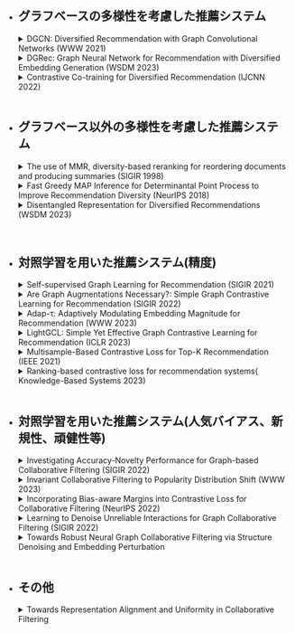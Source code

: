 + ## グラフベースの多様性を考慮した推薦システム
    <details>
    　　<summary>DGCN: Diversified Recommendation with Graph Convolutional Networks (WWW 2021)</summary>

    - [[paper]](https://dl.acm.org/doi/abs/10.1145/3442381.3449835) [[code]](https://github.com/tsinghua-fib-lab/DGCN)

    </details>
    <details>
    　　<summary>DGRec: Graph Neural Network for Recommendation with Diversified Embedding Generation (WSDM 2023)</summary>

    - 類似度が最小になるように隣接ノードのアイテムをサンプリング，カテゴリ内のアイテム数が少ないアイテムが重要になるように重みづけ
    - [[paper]](https://arxiv.org/abs/2211.10486) [[code]](https://github.com/YangLiangwei/DGRec)

    </details>

    <details>
    　　<summary>Contrastive Co-training for Diversified Recommendation (IJCNN 2022)</summary>
    
    - 普通のグラフと対照学習用のグラフで共同学習
    - 対照学習に用いるアイテムを相互作用数の逆数やカテゴリ数の逆数の比率でサンプリング
    - [[paper]](https://www.amazon.science/publications/contrastive-so-training-for-diversified-recommendation)

    </details>

  <br>

+ ## グラフベース以外の多様性を考慮した推薦システム
    <details>
    　　<summary>The use of MMR, diversity-based reranking for reordering documents and producing summaries (SIGIR 1998)</summary>

    - 多様性のベースライン
    - 後処理による並べ替え
    - [[paper]](https://dl.acm.org/doi/10.1145/290941.291025)
  
    </details>

    <details>
    　　<summary>Fast Greedy MAP Inference for Determinantal Point Process to Improve Recommendation Diversity (NeurIPS 2018)</summary>

    - 多様性のベースライン2
    - 後処理による並べ替え
    - [[paper]](https://arxiv.org/abs/1709.05135)

    </details>
  <details>
    　　<summary>Disentangled Representation for Diversified Recommendations (WSDM 2023)</summary>

    - 識別器を用いてカテゴリに依存する表現と依存しない表現を獲得
    - [[paper]](https://arxiv.org/abs/2301.05492) [[code]](https://github.com/Xiaoyinggit/DCRS)
    
    </details>
  
<br>

+ ## 対照学習を用いた推薦システム(精度)

    <details>
    　　<summary>Self-supervised Graph Learning for Recommendation (SIGIR 2021)</summary>

    - 対照学習を用いた推薦システムのベースとなる論文
    - グラフに2種類の拡張を加えたそれぞれのユーザ同士・アイテム同士を比較
    - 拡張はノードドロップアウト、エッジドロップアウト、ランダムウォークの3種類
    - [[paper]](https://arxiv.org/abs/2010.10783) [[code]](https://github.com/wujcan/SGL-Torch)

    </details>


    <details>
    　　<summary>Are Graph Augmentations Necessary?: Simple Graph Contrastive Learning for Recommendation (SIGIR 2022)</summary>

    - グラフの拡張の代わりに各層の埋め込みベクトルにノイズを加えてデータ拡張
    - [[paper]](https://arxiv.org/abs/2112.08679) [[code]](https://github.com/Coder-Yu/QRec)

    </details>
    
    <details>
    　　<summary>Adap-τ: Adaptively Modulating Embedding Magnitude for Recommendation (WWW 2023)</summary>

    - 対照損失で用いるハイパーパラメータ$\tau$の値をスコアから自動的に決定する
    - [[paper]](https://arxiv.org/abs/2302.04775) [[code]](https://github.com/junkangwu/Adap_tau)

    </details>
    
    <details>
    　　<summary>LightGCL: Simple Yet Effective Graph Contrastive Learning for Recommendation (ICLR 2023)</summary>

    - $\tau$の値をスコアから自動的に決定する
    - [[paper]](https://arxiv.org/abs/2302.08191) [[code]](https://github.com/HKUDS/LightGCL)

    </details>

    <details>
    　　<summary>Multisample-Based Contrastive Loss for Top-K Recommendation (IEEE 2021)</summary>

    - [[paper]](https://ieeexplore.ieee.org/document/9609670) [[code]](https://github.com/haotangxjtu/MSCL)
    
    </details>
  <details>
    　　<summary>Ranking-based contrastive loss for recommendation systems( Knowledge-Based Systems 2023)</summary>

    - [[paper]](https://www.sciencedirect.com/science/article/pii/S095070512201276X) [[code]](https://github.com/haotangxjtu/RCL)
    
    </details>
    <br>


+ ## 対照学習を用いた推薦システム(人気バイアス、新規性、頑健性等)

    <details>
    　　<summary>Investigating Accuracy-Novelty Performance for Graph-based Collaborative Filtering (SIGIR 2022)</summary>

    - 正規化係数の値を変えることでより高次の要素を取り込んだ埋め込みベクトルを得る→新規性向上
    - [[paper]](https://arxiv.org/abs/2204.12326)

    </details>

    <details>
    　　<summary>Invariant Collaborative Filtering to Popularity Distribution Shift (WWW 2023)</summary>

    - 推薦の要因を人気による要因とアイテムそのものによる要因に分割
    - [[paper]](https://arxiv.org/abs/2302.05328) [[code]](https://github.com/anzhang314/InvCF)

    </details>

    <details>
    　　<summary>Incorporating Bias-aware Margins into Contrastive Loss for Collaborative Filtering (NeurIPS 2022)</summary>

    - インタラクション数のみを考慮した推薦でマージンを取る
    - [[paper]](https://arxiv.org/abs/2210.11054) [[code]](https://github.com/anzhang314/BC-Loss)

    </details>

    <details>
    　　<summary>Learning to Denoise Unreliable Interactions for Graph Collaborative Filtering (SIGIR 2022)</summary>

    - 1回畳み込んだときのユーザとアイテムのスコアが低い場合ノイズとしてエッジを削除
    - 多様性を維持するためにユーザと未観測のアイテム間のエッジを追加
    - [[paper]](https://dl.acm.org/doi/abs/10.1145/3477495.3531889) [[code]](https://github.com/ChangxinTian/RGCF)

    </details>
    <details>
    　　<summary>Towards Robust Neural Graph Collaborative Filtering via Structure Denoising and Embedding Perturbation</summary>

  - 埋め込みベクトルにノイズを与える際に自分以外の埋め込みベクトルを使用
  - [[paper]](https://dl.acm.org/doi/10.1145/3568396)

    </details>
    
    <br>
  + ## その他
      <details>
        <summary>Towards Representation Alignment and Uniformity in Collaborative Filtering</summary>
          
        　- より良いアライメントと均一性がBPR損失を最小化し，実験的により良い精度を達成することを提唱
        　- アライメントと均一性を直接最適化する損失関数を提案
        　- [[paper]](https://arxiv.org/abs/2206.12811) [[code]](https://github.com/THUwangcy/DirectAU)
    
      </details>

